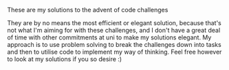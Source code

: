 These are my solutions to the advent of code challenges

They are by no means the most efficient or elegant solution, because that's not what I'm aiming for with these challenges, and I don't have a great deal of time with other commitments at uni to make my solutions elegant. My approach is to use problem solving to break the challenges down into tasks and then to utilise code to implement my way of thinking. Feel free however to look at my solutions if you so desire :)
